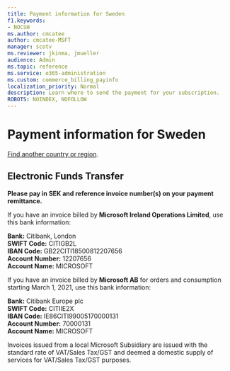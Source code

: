 ```yaml
---
title: Payment information for Sweden
f1.keywords:
- NOCSH
ms.author: cmcatee
author: cmcatee-MSFT
manager: scotv
ms.reviewer: jkinma, jmueller
audience: Admin
ms.topic: reference
ms.service: o365-administration
ms.custom: commerce_billing_payinfo
localization_priority: Normal
description: Learn where to send the payment for your subscription.
ROBOTS: NOINDEX, NOFOLLOW
---                                
```


# Payment information for Sweden

[Find another country or region](../billing-and-payments/pay-for-your-subscription.md).

## Electronic Funds Transfer

**Please pay in SEK and reference invoice number(s) on your payment remittance.**

If you have an invoice billed by **Microsoft Ireland Operations Limited**, use this bank information:

**Bank:** Citibank, London  
**SWIFT Code:** CITIGB2L  
**IBAN Code:** GB22CITI18500812207656  
**Account Number:** 12207656  
**Account Name:** MICROSOFT

If you have an invoice billed by **Microsoft AB** for orders and consumption starting March 1, 2021, use this bank information:

**Bank:** Citibank Europe plc  
**SWIFT Code:** CITIIE2X  
**IBAN Code:** IE86CITI99005170000131  
**Account Number:** 70000131  
**Account Name:** MICROSOFT

Invoices issued from a local Microsoft Subsidiary are issued with the standard rate of VAT/Sales Tax/GST and deemed a domestic supply of services for VAT/Sales Tax/GST purposes.
